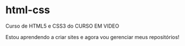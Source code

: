 # html-css
 Curso de HTML5 e CSS3 do CURSO EM VIDEO

 Estou aprendendo a criar sites e agora vou gerenciar meus repositórios!
